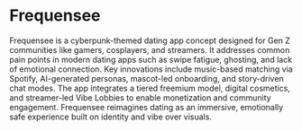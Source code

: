 # Frequensee
Frequensee is a cyberpunk-themed dating app concept designed for Gen Z communities like gamers, cosplayers, and streamers. It addresses common pain points in modern dating apps such as swipe fatigue, ghosting, and lack of emotional connection. Key innovations include music-based matching via Spotify, AI-generated personas, mascot-led onboarding, and story-driven chat modes. The app integrates a tiered freemium model, digital cosmetics, and streamer-led Vibe Lobbies to enable monetization and community engagement. Frequensee reimagines dating as an immersive, emotionally safe experience built on identity and vibe over visuals.
